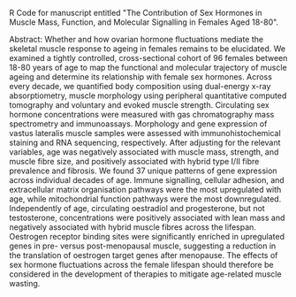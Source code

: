 R Code for manuscript entitled "The Contribution of Sex Hormones in Muscle Mass, Function, and Molecular Signalling in Females Aged 18-80". 

Abstract:
Whether and how ovarian hormone fluctuations mediate the skeletal muscle response to ageing in females remains to be elucidated. We examined a tightly controlled, cross-sectional cohort of 96 females between 18-80 years of age to map the functional and molecular trajectory of muscle ageing and determine its relationship with female sex hormones. Across every decade, we quantified body composition using dual-energy x-ray absorptiometry, muscle morphology using peripheral quantitative computed tomography and voluntary and evoked muscle strength. Circulating sex hormone concentrations were measured with gas chromatography mass spectrometry and immunoassays. Morphology and gene expression of vastus lateralis muscle samples were assessed with immunohistochemical staining and RNA sequencing, respectively.  After adjusting for the relevant variables, age was negatively associated with muscle mass, strength, and muscle fibre size, and positively associated with hybrid type I/II fibre prevalence and fibrosis. We found 37 unique patterns of gene expression across individual decades of age. Immune signalling, cellular adhesion, and extracellular matrix organisation pathways were the most upregulated with age, while mitochondrial function pathways were the most downregulated. Independently of age, circulating oestradiol and progesterone, but not testosterone, concentrations were positively associated with lean mass and negatively associated with hybrid muscle fibres across the lifespan. Oestrogen receptor binding sites were significantly enriched in upregulated genes in pre- versus post-menopausal muscle, suggesting a reduction in the translation of oestrogen target genes after menopause. The effects of sex hormone fluctuations across the female lifespan should therefore be considered in the development of therapies to mitigate age-related muscle wasting.  
